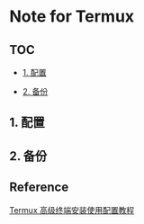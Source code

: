 # Note for Termux

## TOC

- [1. 配置](#1-配置)

- [2. 备份](#2-备份)

## 1. 配置

## 2. 备份

## Reference

[Termux 高级终端安装使用配置教程](https://www.sqlsec.com/2018/05/termux.html)